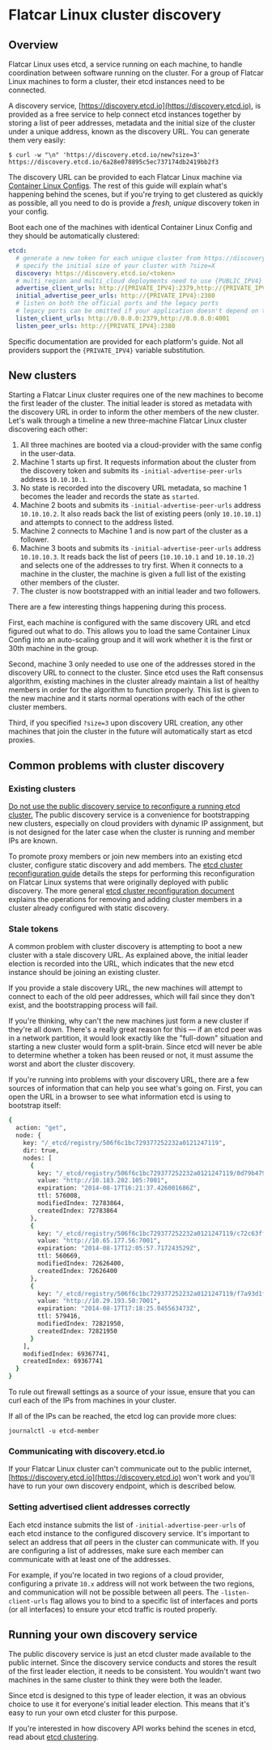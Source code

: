 # Flatcar Linux cluster discovery

## Overview

Flatcar Linux uses etcd, a service running on each machine, to handle coordination between software running on the cluster. For a group of Flatcar Linux machines to form a cluster, their etcd instances need to be connected.

A discovery service, [https://discovery.etcd.io](https://discovery.etcd.io), is provided as a free service to help connect etcd instances together by storing a list of peer addresses, metadata and the initial size of the cluster under a unique address, known as the discovery URL. You can generate them very easily:

```
$ curl -w "\n" 'https://discovery.etcd.io/new?size=3'
https://discovery.etcd.io/6a28e078895c5ec737174db2419bb2f3
```

The discovery URL can be provided to each Flatcar Linux machine via [Container Linux Configs](provisioning.md). The rest of this guide will explain what's happening behind the scenes, but if you're trying to get clustered as quickly as possible, all you need to do is provide a _fresh, unique_ discovery token in your config.

Boot each one of the machines with identical Container Linux Config and they should be automatically clustered:

```yaml
etcd:
  # generate a new token for each unique cluster from https://discovery.etcd.io/new?size=3
  # specify the initial size of your cluster with ?size=X
  discovery: https://discovery.etcd.io/<token>
  # multi_region and multi_cloud deployments need to use {PUBLIC_IPV4}
  advertise_client_urls: http://{PRIVATE_IPV4}:2379,http://{PRIVATE_IPV4}:4001
  initial_advertise_peer_urls: http://{PRIVATE_IPV4}:2380
  # listen on both the official ports and the legacy ports
  # legacy ports can be omitted if your application doesn't depend on them
  listen_client_urls: http://0.0.0.0:2379,http://0.0.0.0:4001
  listen_peer_urls: http://{PRIVATE_IPV4}:2380
```

Specific documentation are provided for each platform's guide. Not all providers support the `{PRIVATE_IPV4}` variable substitution.

## New clusters

Starting a Flatcar Linux cluster requires one of the new machines to become the first leader of the cluster. The initial leader is stored as metadata with the discovery URL in order to inform the other members of the new cluster. Let's walk through a timeline a new three-machine Flatcar Linux cluster discovering each other:

1. All three machines are booted via a cloud-provider with the same config in the user-data.
2. Machine 1 starts up first. It requests information about the cluster from the discovery token and submits its `-initial-advertise-peer-urls` address `10.10.10.1`.
3. No state is recorded into the discovery URL metadata, so machine 1 becomes the leader and records the state as `started`.
4. Machine 2 boots and submits its `-initial-advertise-peer-urls` address `10.10.10.2`. It also reads back the list of existing peers (only `10.10.10.1`) and attempts to connect to the address listed.
5. Machine 2 connects to Machine 1 and is now part of the cluster as a follower.
6. Machine 3 boots and submits its `-initial-advertise-peer-urls` address `10.10.10.3`. It reads back the list of peers (`10.10.10.1` and `10.10.10.2`) and selects one of the addresses to try first. When it connects to a machine in the cluster, the machine is given a full list of the existing other members of the cluster.
7. The cluster is now bootstrapped with an initial leader and two followers.

There are a few interesting things happening during this process.

First, each machine is configured with the same discovery URL and etcd figured out what to do. This allows you to load the same Container Linux Config into an auto-scaling group and it will work whether it is the first or 30th machine in the group.

Second, machine 3 only needed to use one of the addresses stored in the discovery URL to connect to the cluster. Since etcd uses the Raft consensus algorithm, existing machines in the cluster already maintain a list of healthy members in order for the algorithm to function properly. This list is given to the new machine and it starts normal operations with each of the other cluster members.

Third, if you specified `?size=3` upon discovery URL creation, any other machines that join the cluster in the future will automatically start as etcd proxies.

## Common problems with cluster discovery

### Existing clusters

[Do not use the public discovery service to reconfigure a running etcd cluster.][etcd-reconf-no-disc] The public discovery service is a convenience for bootstrapping new clusters, especially on cloud providers with dynamic IP assignment, but is not designed for the later case when the cluster is running and member IPs are known.

To promote proxy members or join new members into an existing etcd cluster, configure static discovery and add members. The [etcd cluster reconfiguration guide][etcd-reconf-on-flatcar] details the steps for performing this reconfiguration on Flatcar Linux systems that were originally deployed with public discovery. The more general [etcd cluster reconfiguration document][etcd-reconf] explains the operations for removing and adding cluster members in a cluster already configured with static discovery.

### Stale tokens

A common problem with cluster discovery is attempting to boot a new cluster with a stale discovery URL. As explained above, the initial leader election is recorded into the URL, which indicates that the new etcd instance should be joining an existing cluster.

If you provide a stale discovery URL, the new machines will attempt to connect to each of the old peer addresses, which will fail since they don't exist, and the bootstrapping process will fail.

If you're thinking, why can't the new machines just form a new cluster if they're all down. There's a really great reason for this &mdash; if an etcd peer was in a network partition, it would look exactly like the "full-down" situation and starting a new cluster would form a split-brain. Since etcd will never be able to determine whether a token has been reused or not, it must assume the worst and abort the cluster discovery.

If you're running into problems with your discovery URL, there are a few sources of information that can help you see what's going on. First, you can open the URL in a browser to see what information etcd is using to bootstrap itself:

```sh
{
  action: "get",
  node: {
    key: "/_etcd/registry/506f6c1bc729377252232a0121247119",
    dir: true,
    nodes: [
      {
        key: "/_etcd/registry/506f6c1bc729377252232a0121247119/0d79b4791be9688332cc05367366551e",
        value: "http://10.183.202.105:7001",
        expiration: "2014-08-17T16:21:37.426001686Z",
        ttl: 576008,
        modifiedIndex: 72783864,
        createdIndex: 72783864
      },
      {
        key: "/_etcd/registry/506f6c1bc729377252232a0121247119/c72c63ffce6680737ea2b670456aaacd",
        value: "http://10.65.177.56:7001",
        expiration: "2014-08-17T12:05:57.717243529Z",
        ttl: 560669,
        modifiedIndex: 72626400,
        createdIndex: 72626400
      },
      {
        key: "/_etcd/registry/506f6c1bc729377252232a0121247119/f7a93d1f0cd4d318c9ad0b624afb9cf9",
        value: "http://10.29.193.50:7001",
        expiration: "2014-08-17T17:18:25.045563473Z",
        ttl: 579416,
        modifiedIndex: 72821950,
        createdIndex: 72821950
      }
    ],
    modifiedIndex: 69367741,
    createdIndex: 69367741
  }
}
```

To rule out firewall settings as a source of your issue, ensure that you can curl each of the IPs from machines in your cluster.

If all of the IPs can be reached, the etcd log can provide more clues:

```
journalctl -u etcd-member
```

### Communicating with discovery.etcd.io

If your Flatcar Linux cluster can't communicate out to the public internet, [https://discovery.etcd.io](https://discovery.etcd.io) won't work and you'll have to run your own discovery endpoint, which is described below.

### Setting advertised client addresses correctly

Each etcd instance submits the list of `-initial-advertise-peer-urls` of each etcd instance to the configured discovery service. It's important to select an address that *all* peers in the cluster can communicate with. If you are configuring a list of addresses, make sure each member can communicate with at least one of the addresses.

For example, if you're located in two regions of a cloud provider, configuring a private `10.x` address will not work between the two regions, and communication will not be possible between all peers. The `-listen-client-urls` flag allows you to bind to a specific list of interfaces and ports (or all interfaces) to ensure your etcd traffic is routed properly.

## Running your own discovery service

The public discovery service is just an etcd cluster made available to the public internet. Since the discovery service conducts and stores the result of the first leader election, it needs to be consistent. You wouldn't want two machines in the same cluster to think they were both the leader.

Since etcd is designed to this type of leader election, it was an obvious choice to use it for everyone's initial leader election. This means that it's easy to run your own etcd cluster for this purpose.

If you're interested in how discovery API works behind the scenes in etcd, read about [etcd clustering](https://github.com/flatcar-linux/etcd/blob/master/Documentation/op-guide/clustering.md).

[etcd-reconf]: https://github.com/flatcar-linux/etcd/blob/master/Documentation/op-guide/runtime-configuration.md
[etcd-reconf-no-disc]: https://github.com/flatcar-linux/etcd/blob/master/Documentation/op-guide/runtime-reconf-design.md#do-not-use-public-discovery-service-for-runtime-reconfiguration
[etcd-reconf-on-flatcar]: https://github.com/coreos/docs/blob/master/etcd/etcd-live-cluster-reconfiguration.md
